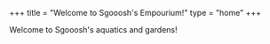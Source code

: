 +++
title = "Welcome to Sgooosh's Empourium!"
type = "home"
+++

Welcome to Sgooosh's aquatics and gardens!  
 

